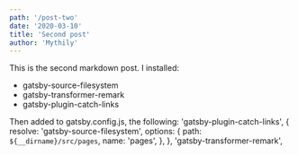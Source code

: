 ```yaml
---
path: '/post-two'
date: '2020-03-10'
title: 'Second post'
author: 'Mythily'
---
```


This is the second markdown post. I installed:
- gatsby-source-filesystem 
- gatsby-transformer-remark 
- gatsby-plugin-catch-links

Then added to gatsby.config.js, the following:
'gatsby-plugin-catch-links',
    {
      resolve: 'gatsby-source-filesystem',
      options: {
        path: `${__dirname}/src/pages`,
        name: 'pages',
      },
    },
    'gatsby-transformer-remark',